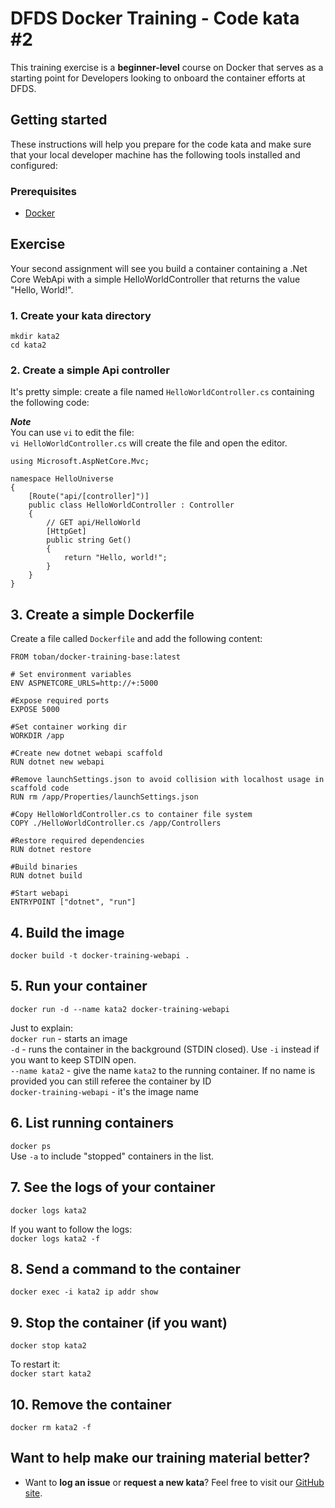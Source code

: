 DFDS Docker Training - Code kata #2
======================================

This training exercise is a **beginner-level** course on Docker that serves as a starting point for Developers looking to onboard the container efforts at DFDS.

## Getting started

These instructions will help you prepare for the code kata and make sure that your local developer machine has the following tools installed and configured:

### Prerequisites

* [Docker](https://www.docker.com/get-started)

## Exercise

Your second assignment will see you build a container containing a .Net Core WebApi with a simple HelloWorldController that returns the value "Hello, World!".

### 1. Create your kata directory
`mkdir kata2`<br/>
`cd kata2`

### 2. Create a simple Api controller
It's pretty simple: create a file named `HelloWorldController.cs` containing the following code:

***Note*** <br/>
You can use `vi` to edit the file: <br/>
`vi HelloWorldController.cs` will create the file and open the editor.

```
using Microsoft.AspNetCore.Mvc;

namespace HelloUniverse
{
    [Route("api/[controller]")]
    public class HelloWorldController : Controller
    {
        // GET api/HelloWorld
        [HttpGet]
        public string Get()
        {
            return "Hello, world!";
        }
    }
}
```

## 3. Create a simple Dockerfile
Create a file called `Dockerfile` and add the following content:

```
FROM toban/docker-training-base:latest

# Set environment variables
ENV ASPNETCORE_URLS=http://+:5000

#Expose required ports
EXPOSE 5000

#Set container working dir
WORKDIR /app

#Create new dotnet webapi scaffold
RUN dotnet new webapi

#Remove launchSettings.json to avoid collision with localhost usage in scaffold code
RUN rm /app/Properties/launchSettings.json

#Copy HelloWorldController.cs to container file system
COPY ./HelloWorldController.cs /app/Controllers

#Restore required dependencies
RUN dotnet restore

#Build binaries
RUN dotnet build

#Start webapi
ENTRYPOINT ["dotnet", "run"]
```

## 4. Build the image
`docker build -t docker-training-webapi .`

## 5. Run your container
`docker run -d --name kata2 docker-training-webapi`

Just to explain: <br/>
`docker run` - starts an image <br/>
`-d` - runs the container in the background (STDIN closed). Use `-i` instead if you want to keep STDIN open.<br/>
`--name kata2` - give the name `kata2` to the running container. If no name is provided you can still referee the container by ID<br/>
`docker-training-webapi` - it's the image name

## 6. List running containers
`docker ps` <br />
Use `-a` to include "stopped" containers in the list.

## 7. See the logs of your container
`docker logs kata2`

If you want to follow the logs: <br/>
`docker logs kata2 -f`

## 8. Send a command to the container
`docker exec -i kata2 ip addr show`

## 9. Stop the container (if you want)
`docker stop kata2`

To restart it: <br/>
`docker start kata2`

## 10. Remove the container
`docker rm kata2 -f`

## Want to help make our training material better?

 * Want to **log an issue** or **request a new kata**? Feel free to visit our [GitHub site](https://github.com/dfds/ded-dojo/issues).
 